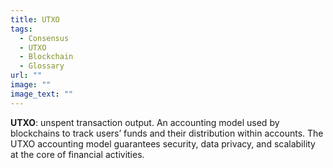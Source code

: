```yaml
---
title: UTXO
tags:
  - Consensus
  - UTXO
  - Blockchain
  - Glossary
url: ""
image: ""
image_text: ""
---
```


**UTXO**: unspent transaction output. An accounting model used by blockchains to track users’ funds and their distribution within accounts. The UTXO accounting model guarantees security, data privacy, and scalability at the core of financial activities.
